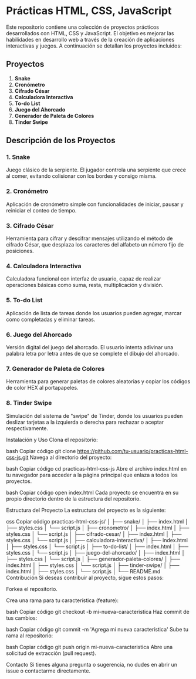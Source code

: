 # Prácticas HTML, CSS, JavaScript

Este repositorio contiene una colección de proyectos prácticos desarrollados con HTML, CSS y JavaScript. El objetivo es mejorar las habilidades en desarrollo web a través de la creación de aplicaciones interactivas y juegos. A continuación se detallan los proyectos incluidos:

## Proyectos

1. **Snake**
2. **Cronómetro**
3. **Cifrado César**
4. **Calculadora Interactiva**
5. **To-do List**
6. **Juego del Ahorcado**
7. **Generador de Paleta de Colores**
8. **Tinder Swipe**

## Descripción de los Proyectos

### 1. Snake
Juego clásico de la serpiente. El jugador controla una serpiente que crece al comer, evitando colisionar con los bordes y consigo misma.

### 2. Cronómetro
Aplicación de cronómetro simple con funcionalidades de iniciar, pausar y reiniciar el conteo de tiempo.

### 3. Cifrado César
Herramienta para cifrar y descifrar mensajes utilizando el método de cifrado César, que desplaza los caracteres del alfabeto un número fijo de posiciones.

### 4. Calculadora Interactiva
Calculadora funcional con interfaz de usuario, capaz de realizar operaciones básicas como suma, resta, multiplicación y división.

### 5. To-do List
Aplicación de lista de tareas donde los usuarios pueden agregar, marcar como completadas y eliminar tareas.

### 6. Juego del Ahorcado
Versión digital del juego del ahorcado. El usuario intenta adivinar una palabra letra por letra antes de que se complete el dibujo del ahorcado.

### 7. Generador de Paleta de Colores
Herramienta para generar paletas de colores aleatorias y copiar los códigos de color HEX al portapapeles.

### 8. Tinder Swipe
Simulación del sistema de "swipe" de Tinder, donde los usuarios pueden deslizar tarjetas a la izquierda o derecha para rechazar o aceptar respectivamente.

Instalación y Uso
Clona el repositorio:

bash
Copiar código
git clone https://github.com/tu-usuario/practicas-html-css-js.git
Navega al directorio del proyecto:

bash
Copiar código
cd practicas-html-css-js
Abre el archivo index.html en tu navegador para acceder a la página principal que enlaza a todos los proyectos.

bash
Copiar código
open index.html
Cada proyecto se encuentra en su propio directorio dentro de la estructura del repositorio.

Estructura del Proyecto
La estructura del proyecto es la siguiente:

css
Copiar código
practicas-html-css-js/
│
├── snake/
│   ├── index.html
│   ├── styles.css
│   └── script.js
│
├── cronometro/
│   ├── index.html
│   ├── styles.css
│   └── script.js
│
├── cifrado-cesar/
│   ├── index.html
│   ├── styles.css
│   └── script.js
│
├── calculadora-interactiva/
│   ├── index.html
│   ├── styles.css
│   └── script.js
│
├── to-do-list/
│   ├── index.html
│   ├── styles.css
│   └── script.js
│
├── juego-del-ahorcado/
│   ├── index.html
│   ├── styles.css
│   └── script.js
│
├── generador-paleta-colores/
│   ├── index.html
│   ├── styles.css
│   └── script.js
│
├── tinder-swipe/
│   ├── index.html
│   ├── styles.css
│   └── script.js
│
└── README.md
Contribución
Si deseas contribuir al proyecto, sigue estos pasos:

Forkea el repositorio.

Crea una rama para tu característica (feature):

bash
Copiar código
git checkout -b mi-nueva-caracteristica
Haz commit de tus cambios:

bash
Copiar código
git commit -m 'Agrega mi nueva característica'
Sube tu rama al repositorio:

bash
Copiar código
git push origin mi-nueva-caracteristica
Abre una solicitud de extracción (pull request).

Contacto
Si tienes alguna pregunta o sugerencia, no dudes en abrir un issue o contactarme directamente.



